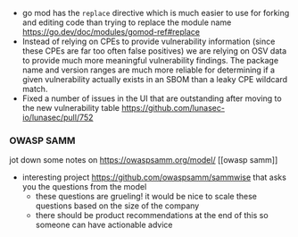 
- go mod has the `replace` directive which is much easier to use for forking and editing code than trying to replace the module name https://go.dev/doc/modules/gomod-ref#replace
- Instead of relying on CPEs to provide vulnerability information (since these CPEs are far too often false positives) we are relying on OSV data to provide much more meaningful vulnerability findings. The package name and version ranges are much more reliable for determining if a given vulnerability actually exists in an SBOM than a leaky CPE wildcard match.
- Fixed a number of issues in the UI that are outstanding after moving to the new vulnerability table https://github.com/lunasec-io/lunasec/pull/752

### OWASP SAMM
jot down some notes on https://owaspsamm.org/model/
[[owasp samm]]

- interesting project https://github.com/owaspsamm/sammwise that asks you the questions from the model
	- these questions are grueling! it would be nice to scale these questions based on the size of the company
	- there should be product recommendations at the end of this so someone can have actionable advice
